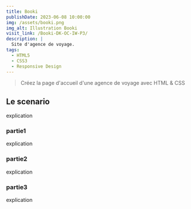 ```yaml
---
title: Booki
publishDate: 2023-06-08 10:00:00
img: /assets/booki.png
img_alt: Illustration Booki
visit_link: /Booki-DK-OC-IW-P3/
description: |
  Site d'agence de voyage.
tags:
  - HTML5
  - CSS3
  - Responsive Design
---
```


> Créez la page d'accueil d'une agence de voyage avec HTML & CSS

## Le scenario

explication 


### partie1

explication

### partie2

explication

### partie3

explication